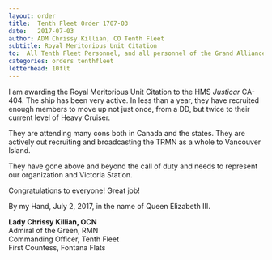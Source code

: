 ```yaml
---
layout: order
title:  Tenth Fleet Order 1707-03
date:   2017-07-03
author: ADM Chrissy Killian, CO Tenth Fleet
subtitle: Royal Meritorious Unit Citation
to:  All Tenth Fleet Personnel, and all personnel of the Grand Alliance
categories: orders tenthfleet
letterhead: 10flt
---
```


I am awarding the Royal Meritorious Unit Citation to the HMS *Justicar* CA-404. The ship has been very active. In less than a year, they have recruited enough members to move up not just once, from a DD, but twice to their current level of Heavy Cruiser.

They are attending many cons both in Canada and the states. They are actively out recruiting and broadcasting the TRMN as a whole to Vancouver Island.

They have gone above and beyond the call of duty and needs to represent our organization and Victoria Station.


Congratulations to everyone! Great job!

By my Hand, July 2, 2017, in the name of Queen Elizabeth III.

**Lady Chrissy Killian, OCN**  
Admiral of the Green, RMN  
Commanding Officer, Tenth Fleet  
First Countess, Fontana Flats  